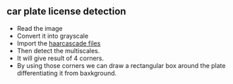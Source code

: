 ## car plate license detection
* Read the image
* Convert it into grayscale
* Import the [haarcascade files](https://github.com/opencv/opencv/tree/master/data/haarcascades)
* Then detect the multiscales.
* It will give result of 4 corners.
* By using those corners we can draw a rectangular box around the plate differentiating it from baxkground.
